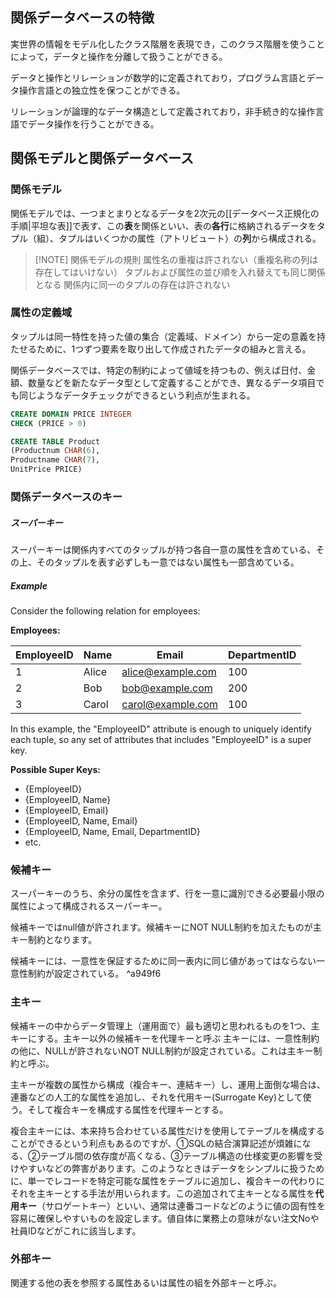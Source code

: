 
## 関係データベースの特徴
実世界の情報をモデル化したクラス階層を表現でき，このクラス階層を使うことによって，データと操作を分離して扱うことができる。

データと操作とリレーションが数学的に定義されており，プログラム言語とデータ操作言語との独立性を保つことができる。

リレーションが論理的なデータ構造として定義されており，非手続き的な操作言語でデータ操作を行うことができる。



## 関係モデルと関係データベース

### 関係モデル
関係モデルでは、一つまとまりとなるデータを2次元の[[データベース正規化の手順|平坦な表]]で表す、この**表**を関係といい、表の**各行**に格納されるデータをタプル（組）、タプルはいくつかの属性（アトリビュート）の**列**から構成される。

> [!NOTE] 関係モデルの規則
> 属性名の重複は許されない（重複名称の列は存在してはいけない）
> タプルおよび属性の並び順を入れ替えても同じ関係となる
> 関係内に同一のタプルの存在は許されない

### 属性の定義域
タップルは同一特性を持った値の集合（定義域、ドメイン）から一定の意義を持たせるために、1つずつ要素を取り出して作成されたデータの組みと言える。

関係データベースでは、特定の制約によって値域を持つもの、例えば日付、金額、数量などを新たなデータ型として定義することができ、異なるデータ項目でも同じようなデータチェックができるという利点が生まれる。

```SQL
CREATE DOMAIN PRICE INTEGER
CHECK (PRICE > 0)

CREATE TABLE Product
(Productnum CHAR(6),
Productname CHAR(7),
UnitPrice PRICE)
```

### 関係データベースのキー

##### スーパーキー
スーパーキーは関係内すべてのタップルが持つ各自一意の属性を含めている、その上、そのタップルを表す必ずしも一意ではない属性も一部含めている。
##### Example

Consider the following relation for employees:

**Employees:**

|EmployeeID|Name|Email|DepartmentID|
|---|---|---|---|
|1|Alice|alice@example.com|100|
|2|Bob|bob@example.com|200|
|3|Carol|carol@example.com|100|

In this example, the "EmployeeID" attribute is enough to uniquely identify each tuple, so any set of attributes that includes "EmployeeID" is a super key.

**Possible Super Keys:**

- {EmployeeID}
- {EmployeeID, Name}
- {EmployeeID, Email}
- {EmployeeID, Name, Email}
- {EmployeeID, Name, Email, DepartmentID}
- etc.

### 候補キー
スーパーキーのうち、余分の属性を含まず、行を一意に識別できる必要最小限の属性によって構成されるスーパーキー。

候補キーではnull値が許されます。候補キーにNOT NULL制約を加えたものが主キー制約となります。

候補キーには、一意性を保証するために同一表内に同じ値があってはならない一意性制約が設定されている。 ^a949f6

### 主キー
候補キーの中からデータ管理上（運用面で）最も適切と思われるものを1つ、主キーにする。主キー以外の候補キーを代理キーと呼ぶ
主キーには、一意性制約の他に、NULLが許されないNOT NULL制約が設定されている。これは主キー制約と呼ぶ。

主キーが複数の属性から構成（複合キー、連結キー）し、運用上面倒な場合は、連番などの人工的な属性を追加し、それを代用キー(Surrogate Key)として使う。そして複合キーを構成する属性を代理キーとする。

複合主キーには、本来持ち合わせている属性だけを使用してテーブルを構成することができるという利点もあるのですが、①SQLの結合演算記述が煩雑になる、②テーブル間の依存度が高くなる、③テーブル構造の仕様変更の影響を受けやすいなどの弊害があります。このようなときはデータをシンプルに扱うために、単一でレコードを特定可能な属性をテーブルに追加し、複合キーの代わりにそれを主キーとする手法が用いられます。この追加されて主キーとなる属性を**代用キー**（サロゲートキー）といい、通常は連番コードなどのように値の固有性を容易に確保しやすいものを設定します。値自体に業務上の意味がない注文Noや社員IDなどがこれに該当します。

### 外部キー
関連する他の表を参照する属性あるいは属性の組を外部キーと呼ぶ。
